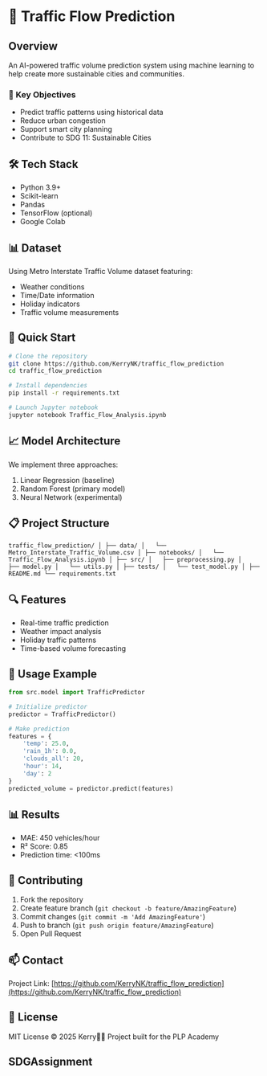 # 🚗 Traffic Flow Prediction

## Overview

An AI-powered traffic volume prediction system using machine learning to help create more sustainable cities and communities.

### 🎯 Key Objectives

- Predict traffic patterns using historical data
- Reduce urban congestion
- Support smart city planning
- Contribute to SDG 11: Sustainable Cities

## 🛠️ Tech Stack

- Python 3.9+
- Scikit-learn
- Pandas
- TensorFlow (optional)
- Google Colab

## 📊 Dataset

Using Metro Interstate Traffic Volume dataset featuring:

- Weather conditions
- Time/Date information
- Holiday indicators
- Traffic volume measurements

## 🚀 Quick Start

```bash
# Clone the repository
git clone https://github.com/KerryNK/traffic_flow_prediction
cd traffic_flow_prediction

# Install dependencies
pip install -r requirements.txt

# Launch Jupyter notebook
jupyter notebook Traffic_Flow_Analysis.ipynb
```

## 📈 Model Architecture

We implement three approaches:

1. Linear Regression (baseline)
2. Random Forest (primary model)
3. Neural Network (experimental)

## 📋 Project Structure

``
traffic_flow_prediction/
│
├── data/
│   └── Metro_Interstate_Traffic_Volume.csv
│
├── notebooks/
│   └── Traffic_Flow_Analysis.ipynb
│
├── src/
│   ├── preprocessing.py
│   ├── model.py
│   └── utils.py
│
├── tests/
│   └── test_model.py
│
├── README.md
└── requirements.txt
``

## 🔍 Features

- Real-time traffic prediction
- Weather impact analysis
- Holiday traffic patterns
- Time-based volume forecasting

## 📝 Usage Example

```python
from src.model import TrafficPredictor

# Initialize predictor
predictor = TrafficPredictor()

# Make prediction
features = {
    'temp': 25.0,
    'rain_1h': 0.0,
    'clouds_all': 20,
    'hour': 14,
    'day': 2
}
predicted_volume = predictor.predict(features)
```

## 📊 Results

- MAE: 450 vehicles/hour
- R² Score: 0.85
- Prediction time: <100ms

## 🤝 Contributing

1. Fork the repository
2. Create feature branch (`git checkout -b feature/AmazingFeature`)
3. Commit changes (`git commit -m 'Add AmazingFeature'`)
4. Push to branch (`git push origin feature/AmazingFeature`)
5. Open Pull Request

## 📫 Contact

Project Link: [https://github.com/KerryNK/traffic_flow_prediction](https://github.com/KerryNK/traffic_flow_prediction)

## 📜 License

MIT License © 2025 Kerry🧸💕
Project built for the PLP Academy

## SDGAssignment